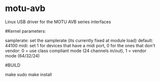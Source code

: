# motu-avb
Linux USB driver for the MOTU AVB series interfaces

#Kernel parameters:

samplerate: set the samplerate (its currently fixed at module load) default: 44100
midi: set 1 for devices that have a midi port, 0 for the ones that don't
vendor: 0 = use class compliant mode (24 channels in/out), 1 = vendor mode (64/32/24)

#BUILD

make 
sudo make install



